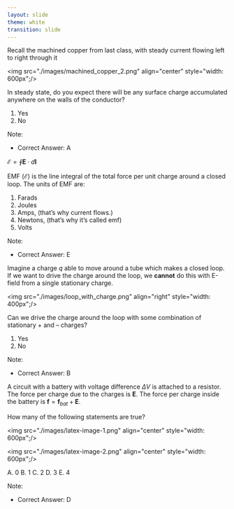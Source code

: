 ```yaml
---
layout: slide
theme: white
transition: slide
---
```


<section data-markdown>

Recall the machined copper from last class, with steady current flowing left to right through it

<img src="./images/machined_copper_2.png" align="center" style="width: 600px";/>

In steady state, do you expect there will be any surface charge accumulated anywhere on the walls of the conductor?

1. Yes
2. No

Note:
* Correct Answer: A

</section>

<section data-markdown>

$\mathcal{E} = \oint \mathbf{E} \cdot d\mathbf{l}$

EMF ($\mathcal{E}$) is the line integral of the total force per unit charge around a closed loop.
The units of EMF are:

1. Farads
2. Joules
3. Amps, (that’s why current flows.)
4. Newtons, (that’s why it’s called emf)
5. Volts

Note:
* Correct Answer: E

</section>

<section data-markdown>

Imagine a charge $q$ able to move around a tube which makes a closed loop. If we want to drive the charge around the loop, we **cannot** do this with E-field from a single stationary charge.

<img src="./images/loop_with_charge.png" align="right" style="width: 400px";/>


Can we drive the charge around the loop with some combination of stationary + and – charges?

1. Yes
2. No

Note:
* Correct Answer: B

</section>

<section data-markdown>

A circuit with a battery with voltage difference $\Delta V$ is attached to a resistor.  The force per charge due to the charges is $\mathbf{E}$.  The force per charge inside the battery is $\mathbf{f} = \mathbf{f}_{bat}  + \mathbf{E}$.

How many of the following statements are true?

<img src="./images/latex-image-1.png" align="center" style="width: 600px";/>

<img src="./images/latex-image-2.png" align="center" style="width: 600px";/>

A. 0 B. 1 C. 2 D. 3 E. 4


Note:
* Correct Answer: D

</section>
